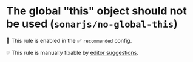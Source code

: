 # The global "this" object should not be used (`sonarjs/no-global-this`)

💼 This rule is enabled in the ✅ `recommended` config.

💡 This rule is manually fixable by [editor suggestions](https://eslint.org/docs/latest/use/core-concepts#rule-suggestions).

<!-- end auto-generated rule header -->
